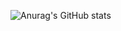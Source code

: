 
![Anurag's GitHub stats](https://github-readme-stats.vercel.app/api?username=Jjiggu&show_icons=true&theme=radical&count_private=true)
